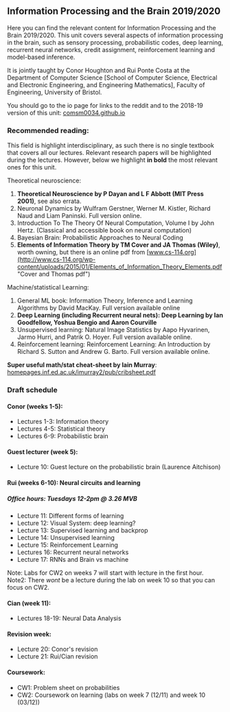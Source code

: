## Information Processing and the Brain 2019/2020

Here you can find the relevant content for Information Processing and the Brain 2019/2020. This unit covers several aspects of information processing in the brain, such as sensory processing, probabilistic codes, deep learning, recurrent neural networks, credit assignment, reinforcement learning and model-based inference.

It is jointly taught by Conor Houghton and Rui Ponte Costa at the
Department of Computer Science [School of Computer Science, Electrical
and Electronic Engineering, and Engineering Mathematics], Faculty of
Engineering, University of Bristol.

You should go to the io page for links to the reddit and to the 2018-19 version of this unit:
[comsm0034.github.io](http://comsm0034.github.io "unit homepage") 

### Recommended reading:

This field is highlight interdisciplinary, as such there is no single textbook that covers all our lectures. Relevant research papers will be highlighted during the lectures. However, below we highlight **in bold** the most relevant ones for this unit.

Theoretical neuroscience:

1. **Theoretical Neuroscience by P Dayan and L F Abbott (MIT Press 2001)**, see also errata.
2. Neuronal Dynamics by Wulfram Gerstner, Werner M. Kistler, Richard Naud and Liam Paninski. Full version online.
3. Introduction To The Theory Of Neural Computation, Volume I by John Hertz. (Classical and accessible book on neural computation)
4. Bayesian Brain: Probabilistic Approaches to Neural Coding
5. **Elements of Information Theory by TM Cover and JA Thomas (Wiley)**, worth owning, but there is an online pdf from [www.cs-114.org](http://www.cs-114.org/wp-content/uploads/2015/01/Elements_of_Information_Theory_Elements.pdf "Cover and Thomas pdf")

Machine/statistical Learning:

1. General ML book: Information Theory, Inference and Learning Algorithms by David MacKay. Full version available online
2. **Deep Learning (including Recurrent neural nets): Deep Learning by Ian Goodfellow, Yoshua Bengio and Aaron Courville**
3. Unsupervised learning: Natural Image Statistics by Aapo Hyvarinen, Jarmo Hurri, and Patrik O. Hoyer. Full version available online.
4. Reinforcement learning: Reinforcement Learning: An Introduction by Richard S. Sutton and Andrew G. Barto. Full version available online.

**Super useful math/stat cheat-sheet by Iain Murray**:
[homepages.inf.ed.ac.uk/imurray2/pub/cribsheet.pdf](https://homepages.inf.ed.ac.uk/imurray2/pub/cribsheet.pdf)


### Draft schedule

#### Conor (weeks 1-5):

* Lectures 1-3: Information theory
* Lectures 4-5: Statistical theory
* Lectures 6-9: Probabilistic brain

#### Guest lecturer (week 5):

* Lecture 10: Guest lecture on the probabilistic brain (Laurence Aitchison)

#### Rui (weeks 6-10): Neural circuits and learning

##### Office hours: Tuesdays 12-2pm @ 3.26 MVB

* Lecture 11: Different forms of learning
* Lecture 12: Visual System: deep learning?
* Lecture 13: Supervised learning and backprop
* Lecture 14: Unsupervised learning
* Lecture 15: Reinforcement Learning
* Lectures 16: Recurrent neural networks
* Lecture 17: RNNs and Brain vs machine

Note: Labs for CW2 on weeks 7 will start with lecture in the first hour.
Note2: There *wont* be a lecture during the lab on week 10 so that you can focus on CW2.

#### Cian (week 11):

* Lectures 18-19: Neural Data Analysis

#### Revision week:

* Lecture 20: Conor's revision
* Lecture 21: Rui/Cian revision

#### Coursework:

* CW1: Problem sheet on probabilities
* CW2: Coursework on learning (labs on week 7 (12/11) and week 10 (03/12))
